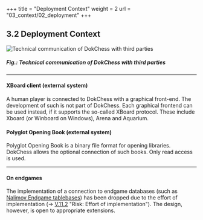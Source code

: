 +++
title = "Deployment Context"
weight = 2
url = "03_context/02_deployment"
+++

## 3.2 Deployment Context

![Technical communication of DokChess with third parties](/images/en/03_02_DeploymentContext.png "Technical communication of DokChess with third parties")
##### Fig.: Technical communication of DokChess with third parties

-----

#### XBoard client (external system)
A human player is connected to DokChess with a graphical front-end. The development of such is not part of DokChess. Each graphical frontend can be used instead, if it supports the so-called XBoard protocol. These include Xboard (or Winboard on Windows), Arena and Aquarium.

#### Polyglot Opening Book (external system)
Polyglot Opening Book is a binary file format for opening libraries. DokChess allows the optional connection of such books. Only read access is used.

-----

#### On endgames
The implementation of a connection to endgame databases (such as [Nalimov Endgame tablebases](https://en.wikipedia.org/wiki/Endgame_tablebase)) has been dropped due to the effort of implementation (→ [V.11.2](#section-v-11-2) "Risk: Effort of implementation"). The design, however, is open to appropriate extensions.
